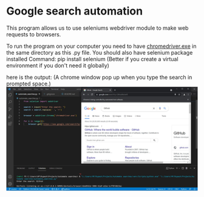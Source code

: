 # Google search automation
This program allows us to use seleniums webdriver module to 
make web requests to browsers. 

To run the program on your computer you need to have [chromedriver.exe](https://chromedriver.chromium.org/)
in the same directory as this .py file.
You should also have selenium package installed 
Command:
pip install selenium
(Better if you create a virtual environment if you don't need it globally)

here is the output:
(A chrome window pop up when you type the search in prompted space.)
![Screenshot](images/Snap.jpg)